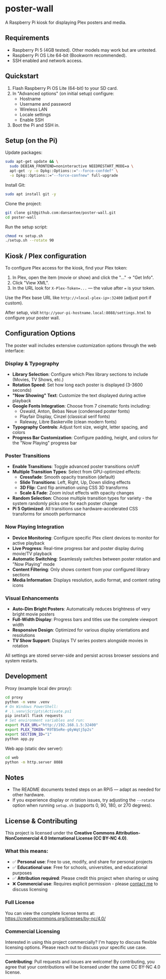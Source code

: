 # poster-wall

A Raspberry Pi kiosk for displaying Plex posters and media.

## Requirements

- Raspberry Pi 5 (4GB tested). Other models may work but are untested.
- Raspberry Pi OS Lite 64-bit (Bookworm recommended).
- SSH enabled and network access.

## Quickstart

1. Flash Raspberry Pi OS Lite (64-bit) to your SD card.
2. In "Advanced options" (on initial setup) configure:
   - Hostname
   - Username and password
   - Wireless LAN
   - Locale settings
   - Enable SSH
3. Boot the Pi and SSH in.

## Setup (on the Pi)

Update packages:

```bash
sudo apt-get update && \
  sudo DEBIAN_FRONTEND=noninteractive NEEDRESTART_MODE=a \
  apt-get -y -o Dpkg::Options::="--force-confdef" \
  -o Dpkg::Options::="--force-confnew" full-upgrade
```

Install Git:

```bash
sudo apt install git -y
```

Clone the project:

```bash
git clone git@github.com:dansantee/poster-wall.git
cd poster-wall
```

Run the setup script:

```bash
chmod +x setup.sh
./setup.sh --rotate 90
```

## Kiosk / Plex configuration

To configure Plex access for the kiosk, find your Plex token:

1. In Plex, open the item (movie or show) and click the "..." → "Get Info".
2. Click "View XML".
3. In the URL look for `X-Plex-Token=...` — the value after `=` is your token.

Use the Plex base URL like `http://<local-plex-ip>:32400` (adjust port if custom).

After setup, visit `http://your-pi-hostname.local:8088/settings.html` to configure your poster wall.

## Configuration Options

The poster wall includes extensive customization options through the web interface:

### Display & Typography
- **Library Selection**: Configure which Plex library sections to include (Movies, TV Shows, etc.)
- **Rotation Speed**: Set how long each poster is displayed (3-3600 seconds)
- **"Now Showing" Text**: Customize the text displayed during active playback
- **Google Fonts Integration**: Choose from 7 cinematic fonts including:
  - Oswald, Anton, Bebas Neue (condensed poster fonts)
  - Playfair Display, Cinzel (classical serif fonts)  
  - Raleway, Libre Baskerville (clean modern fonts)
- **Typography Controls**: Adjust font size, weight, letter spacing, and colors
- **Progress Bar Customization**: Configure padding, height, and colors for the "Now Playing" progress bar

### Poster Transitions
- **Enable Transitions**: Toggle advanced poster transitions on/off
- **Multiple Transition Types**: Select from GPU-optimized effects:
  - **Crossfade**: Smooth opacity transition (default)
  - **Slide Transitions**: Left, Right, Up, Down sliding effects
  - **3D Flip**: Card flip animation using CSS 3D transforms
  - **Scale & Fade**: Zoom in/out effects with opacity changes
- **Random Selection**: Choose multiple transition types for variety - the system randomly picks one for each poster change
- **Pi 5 Optimized**: All transitions use hardware-accelerated CSS transforms for smooth performance

### Now Playing Integration
- **Device Monitoring**: Configure specific Plex client devices to monitor for active playback
- **Live Progress**: Real-time progress bar and poster display during movie/TV playback
- **Automatic Switching**: Seamlessly switches between poster rotation and "Now Playing" mode
- **Content Filtering**: Only shows content from your configured library sections
- **Media Information**: Displays resolution, audio format, and content rating icons

### Visual Enhancements  
- **Auto-Dim Bright Posters**: Automatically reduces brightness of very bright movie posters
- **Full-Width Display**: Progress bars and titles use the complete viewport width
- **Responsive Design**: Optimized for various display orientations and resolutions
- **TV Show Support**: Displays TV series posters alongside movies in rotation

All settings are stored server-side and persist across browser sessions and system restarts.

## Development

Proxy (example local dev proxy):

```bash
cd proxy
python -m venv .venv
# On Windows PowerShell:
# .\.venv\Scripts\Activate.ps1
pip install flask requests
# Set environment variables and run:
export PLEX_URL="http://192.168.1.5:32400"
export PLEX_TOKEN="R9TBSeRe-g6yWqtj5p2s"
export SECTION_ID="1"
python app.py
```

Web app (static dev server):

```bash
cd web
python -m http.server 8088
```

## Notes

- The README documents tested steps on an RPi5 — adapt as needed for other hardware.
- If you experience display or rotation issues, try adjusting the `--rotate` option when running `setup.sh` (supports 0, 90, 180, or 270 degrees).

## License & Contributing

This project is licensed under the **Creative Commons Attribution-NonCommercial 4.0 International License (CC BY-NC 4.0)**.

### What this means:
- ✅ **Personal use**: Free to use, modify, and share for personal projects
- ✅ **Educational use**: Free for schools, universities, and educational purposes
- ✅ **Attribution required**: Please credit this project when sharing or using
- ❌ **Commercial use**: Requires explicit permission - please [contact me](mailto:dan@santee.ws) to discuss licensing

### Full License
You can view the complete license terms at: https://creativecommons.org/licenses/by-nc/4.0/

### Commercial Licensing
Interested in using this project commercially? I'm happy to discuss flexible licensing options. Please reach out to discuss your specific use case.

---

**Contributing**: Pull requests and issues are welcome! By contributing, you agree that your contributions will be licensed under the same CC BY-NC 4.0 license.




